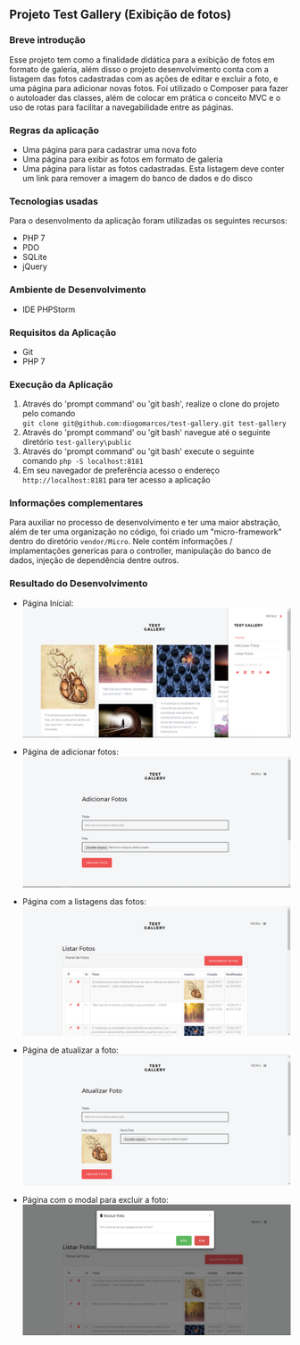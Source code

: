 ## Projeto Test Gallery (Exibição de fotos)

### Breve introdução
Esse projeto tem como a finalidade didática para a exibição de fotos em formato de galeria, além disso o projeto desenvolvimento conta com a listagem das fotos cadastradas com as ações de editar e excluir a foto, e uma página para adicionar novas fotos. Foi utilizado o Composer para fazer o autoloader das classes, além de colocar em prática o conceito MVC e o uso de rotas para facilitar a navegabilidade entre as páginas.

### Regras da aplicação
+ Uma página para para cadastrar uma nova foto
+ Uma página para exibir as fotos em formato de galeria
+ Uma página para listar as fotos cadastradas. Esta listagem deve conter um link para remover a imagem do banco de dados e do disco

### Tecnologias usadas
Para o desenvolmento da aplicação foram utilizadas os seguintes recursos:
+ PHP 7
+ PDO
+ SQLite
+ jQuery

### Ambiente de Desenvolvimento
+ IDE PHPStorm

### Requisitos da Aplicação
+ Git
+ PHP 7

### Execução da Aplicação
1. Através do 'prompt command' ou 'git bash', realize o clone do projeto pelo comando \
`git clone git@github.com:diogomarcos/test-gallery.git test-gallery`
2. Através do 'prompt command' ou 'git bash' navegue até o seguinte diretório `test-gallery\public`
3. Através do 'prompt command' ou 'git bash' execute o seguinte comando `php -S localhost:8181`
4. Em seu navegador de preferência acesso o endereço `http://localhost:8181` para ter acesso a aplicação

### Informações complementares
Para auxiliar no processo de desenvolvimento e ter uma maior abstração, além de ter uma organização no código, foi criado um "micro-framework" dentro do diretório `vendor/Micro`. Nele contém informações / implamentações genericas para o controller, manipulação do banco de dados, injeção de dependência dentre outros.

### Resultado do Desenvolvimento
+ Página Inícial:
![alt tag](https://raw.githubusercontent.com/diogomarcos/test-gallery/master/public/screens/01-Home.PNG)

+ Página de adicionar fotos:
![alt tag](https://raw.githubusercontent.com/diogomarcos/test-gallery/master/public/screens/02-AdicionarFotos.PNG)

+ Página com a listagens das fotos:
![alt tag](https://raw.githubusercontent.com/diogomarcos/test-gallery/master/public/screens/03-ListarFotos.PNG)

+ Página de atualizar a foto:
![alt tag](https://raw.githubusercontent.com/diogomarcos/test-gallery/master/public/screens/04-AtualizarFoto.PNG)

+ Página com o modal para excluir a foto:
![alt tag](https://raw.githubusercontent.com/diogomarcos/test-gallery/master/public/screens/05-ExcluirFoto.PNG)
